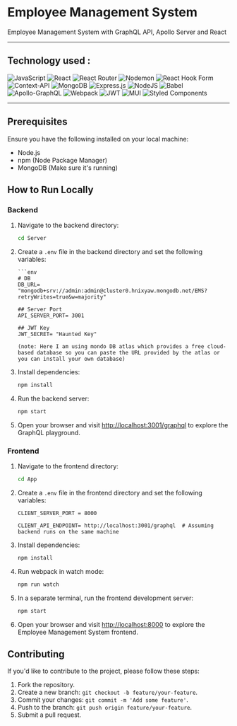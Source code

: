 # Employee Management System

Employee Management System with GraphQL API, Apollo Server and React

---

## Technology used :

![JavaScript](https://img.shields.io/badge/javascript-%23323330.svg?style=for-the-badge&logo=javascript&logoColor=%23F7DF1E)
![React](https://img.shields.io/badge/react-%2320232a.svg?style=for-the-badge&logo=react&logoColor=%2361DAFB)
![React Router](https://img.shields.io/badge/React_Router-CA4245?style=for-the-badge&logo=react-router&logoColor=white)
![Nodemon](https://img.shields.io/badge/NODEMON-%23323330.svg?style=for-the-badge&logo=nodemon&logoColor=%BBDEAD)
![React Hook Form](https://img.shields.io/badge/React%20Hook%20Form-%23EC5990.svg?style=for-the-badge&logo=reacthookform&logoColor=white)
![Context-API](https://img.shields.io/badge/Context--Api-000000?style=for-the-badge&logo=react)
![MongoDB](https://img.shields.io/badge/MongoDB-%234ea94b.svg?style=for-the-badge&logo=mongodb&logoColor=white)
![Express.js](https://img.shields.io/badge/express.js-%23404d59.svg?style=for-the-badge&logo=express&logoColor=%2361DAFB)
![NodeJS](https://img.shields.io/badge/node.js-6DA55F?style=for-the-badge&logo=node.js&logoColor=white)
![Babel](https://img.shields.io/badge/Babel-F9DC3e?style=for-the-badge&logo=babel&logoColor=black)
![Apollo-GraphQL](https://img.shields.io/badge/-ApolloGraphQL-311C87?style=for-the-badge&logo=apollo-graphql)
![Webpack](https://img.shields.io/badge/webpack-%238DD6F9.svg?style=for-the-badge&logo=webpack&logoColor=black)
![JWT](https://img.shields.io/badge/JWT-black?style=for-the-badge&logo=JSON%20web%20tokens)
![MUI](https://img.shields.io/badge/MUI-%230081CB.svg?style=for-the-badge&logo=mui&logoColor=white)
![Styled Components](https://img.shields.io/badge/styled--components-DB7093?style=for-the-badge&logo=styled-components&logoColor=white)

---

## Prerequisites

Ensure you have the following installed on your local machine:

- Node.js
- npm (Node Package Manager)
- MongoDB (Make sure it's running)

## How to Run Locally

### Backend

1.  Navigate to the backend directory:

    ```bash
    cd Server
    ```

2.  Create a `.env` file in the backend directory and set the following variables:

        ```env
        # DB
        DB_URL= "mongodb+srv://admin:admin@cluster0.hnixyaw.mongodb.net/EMS?retryWrites=true&w=majority"

        ## Server Port
        API_SERVER_PORT= 3001

        ## JWT Key
        JWT_SECRET= "Haunted Key"
    ```
    (note: Here I am using mondo DB atlas which provides a free cloud-based database so you can paste the URL provided by the atlas or you can install your own database)

3.  Install dependencies:

    ```bash
    npm install
    ```

4.  Run the backend server:

    ```bash
    npm start
    ```

5.  Open your browser and visit [http://localhost:3001/graphql](http://localhost:3001/graphql) to explore the GraphQL playground.

### Frontend

1. Navigate to the frontend directory:

   ```bash
   cd App
   ```

2. Create a `.env` file in the frontend directory and set the following variables:

   ```env
   CLIENT_SERVER_PORT = 8000

   CLIENT_API_ENDPOINT= http://localhost:3001/graphql  # Assuming backend runs on the same machine
   ```

3. Install dependencies:

   ```bash
   npm install
   ```

4. Run webpack in watch mode:

   ```bash
   npm run watch
   ```

5. In a separate terminal, run the frontend development server:

   ```bash
   npm start
   ```

6. Open your browser and visit [http://localhost:8000](http://localhost:8000) to explore the Employee Management System frontend.

## Contributing

If you'd like to contribute to the project, please follow these steps:

1. Fork the repository.
2. Create a new branch: `git checkout -b feature/your-feature`.
3. Commit your changes: `git commit -m 'Add some feature'`.
4. Push to the branch: `git push origin feature/your-feature`.
5. Submit a pull request.
